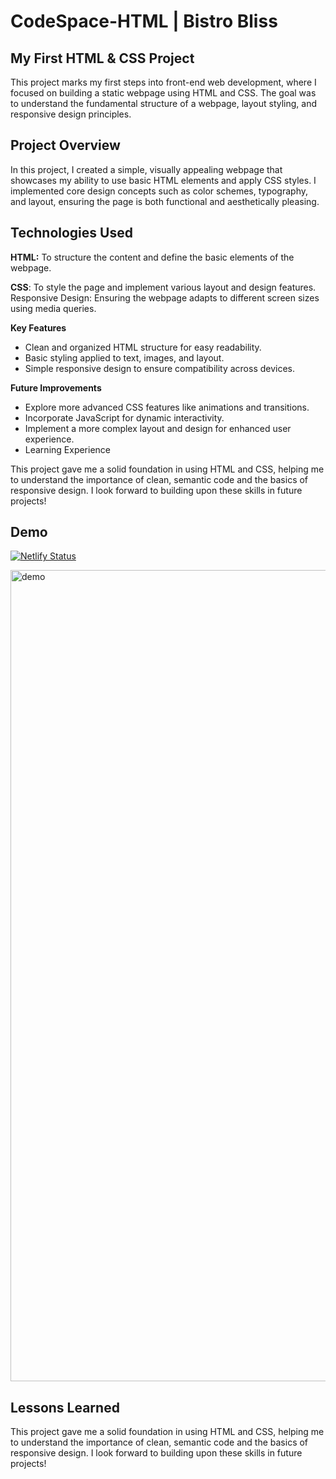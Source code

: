 # CodeSpace-HTML | Bistro Bliss

## My First HTML & CSS Project

This project marks my first steps into front-end web development, where I focused on building a static webpage using HTML and CSS. The goal was to understand the fundamental structure of a webpage, layout styling, and responsive design principles.

## Project Overview

In this project, I created a simple, visually appealing webpage that showcases my ability to use basic HTML elements and apply CSS styles. I implemented core design concepts such as color schemes, typography, and layout, ensuring the page is both functional and aesthetically pleasing.

## Technologies Used

**HTML:** To structure the content and define the basic elements of the webpage.

**CSS**: To style the page and implement various layout and design features.
Responsive Design: Ensuring the webpage adapts to different screen sizes using media queries.

**Key Features**

- Clean and organized HTML structure for easy readability.
- Basic styling applied to text, images, and layout.
- Simple responsive design to ensure compatibility across devices.

**Future Improvements**

- Explore more advanced CSS features like animations and transitions.
- Incorporate JavaScript for dynamic interactivity.
- Implement a more complex layout and design for enhanced user experience.
- Learning Experience

This project gave me a solid foundation in using HTML and CSS, helping me to understand the importance of clean, semantic code and the basics of responsive design. I look forward to building upon these skills in future projects!

## Demo

[![Netlify Status](https://api.netlify.com/api/v1/badges/bc7b6b38-cec1-4f52-b6bd-bff7dccdd9ad/deploy-status)](https://aaronsbistrobliss.netlify.app)

<img width="1298" alt="demo" src="https://github.com/user-attachments/assets/5ae1e215-280a-44bb-9af2-a9a9c4bbd2c1" />

## Lessons Learned

This project gave me a solid foundation in using HTML and CSS, helping me to understand the importance of clean, semantic code and the basics of responsive design. I look forward to building upon these skills in future projects!
